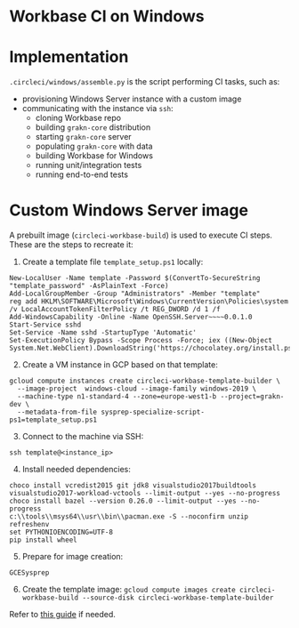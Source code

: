 # Workbase CI on Windows

# Implementation

`.circleci/windows/assemble.py` is the script performing CI tasks, such as:
* provisioning Windows Server instance with a custom image
* communicating with the instance via `ssh`:
  * cloning Workbase repo
  * building `grakn-core` distribution
  * starting `grakn-core` server
  * populating `grakn-core` with data
  * building Workbase for Windows
  * running unit/integration tests
  * running end-to-end tests
  
# Custom Windows Server image

A prebuilt image (`circleci-workbase-build`) is used to execute CI steps. These are the steps to recreate it:

1. Create a template file `template_setup.ps1` locally:

```
New-LocalUser -Name template -Password $(ConvertTo-SecureString "template_password" -AsPlainText -Force)
Add-LocalGroupMember -Group "Administrators" -Member "template"
reg add HKLM\SOFTWARE\Microsoft\Windows\CurrentVersion\Policies\system /v LocalAccountTokenFilterPolicy /t REG_DWORD /d 1 /f
Add-WindowsCapability -Online -Name OpenSSH.Server~~~~0.0.1.0
Start-Service sshd
Set-Service -Name sshd -StartupType 'Automatic'
Set-ExecutionPolicy Bypass -Scope Process -Force; iex ((New-Object System.Net.WebClient).DownloadString('https://chocolatey.org/install.ps1'))
```

2. Create a VM instance in GCP based on that template:

```
gcloud compute instances create circleci-workbase-template-builder \
  --image-project  windows-cloud --image-family windows-2019 \
  --machine-type n1-standard-4 --zone=europe-west1-b --project=grakn-dev \
  --metadata-from-file sysprep-specialize-script-ps1=template_setup.ps1
```

3. Connect to the machine via SSH:

`ssh template@<instance_ip>`

4. Install needed dependencies:

```
choco install vcredist2015 git jdk8 visualstudio2017buildtools visualstudio2017-workload-vctools --limit-output --yes --no-progress
choco install bazel --version 0.26.0 --limit-output --yes --no-progress
c:\\tools\\msys64\\usr\\bin\\pacman.exe -S --noconfirm unzip
refreshenv
set PYTHONIOENCODING=UTF-8
pip install wheel
```

5. Prepare for image creation:
```
GCESysprep
```

6. Create the template image:
`gcloud compute images create circleci-workbase-build --source-disk circleci-workbase-template-builder`


Refer to [this guide](https://cloud.google.com/compute/docs/instances/windows/creating-windows-os-image) if needed.
